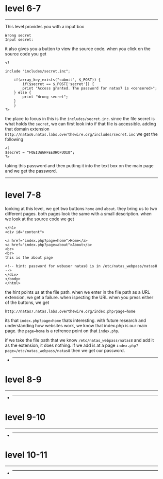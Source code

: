 # level 6-7

---

This level provides you with a input box

```
Wrong secret
Input secret:
```

it also gives you a button to view the source code. when you click on the source code you get

```
<?

include "includes/secret.inc";

    if(array_key_exists("submit", $_POST)) {
        if($secret == $_POST['secret']) {
        print "Access granted. The password for natas7 is <censored>";
    } else {
        print "Wrong secret";
    }
    }
?>
```

the place to focus in this is the `includes/secret.inc`. since the file secret is what holds the `secret`, we can first look into if that file is accessible. adding that domain extension `http://natas6.natas.labs.overthewire.org/includes/secret.inc` we get the following

```
<?
$secret = "FOEIUWGHFEEUHOFUOIU";
?>
```

taking this password and then putting it into the text box on the main page and we get the password.

---

# level 7-8

looking at this level, we get two buttons `home` and `about`. they bring us to two different pages. both pages look the same with a small description. when we look at the source code we get

```
</h1>
<div id="content">

<a href="index.php?page=home">Home</a>
<a href="index.php?page=about">About</a>
<br>
<br>
this is the about page

<!-- hint: password for webuser natas8 is in /etc/natas_webpass/natas8 -->
</div>
</body>
</html>
```

the hint points us at the file path. when we enter in the file path as a URL extension, we get a failure. when ispecting the URL when you press either of the buttons, we get

```
http://natas7.natas.labs.overthewire.org/index.php?page=home
```

its that `index.php?page=home` thats interesting. with future research and understanding how websites work, we know that index.php is our main page. the `page=home` is a refrence point on that `index.php`.

if we take the file path that we know `/etc/natas_webpass/natas8` and add it as the extension, it does nothing. if we add is at a page `index.php?page=/etc/natas_webpass/natas8` then we get our password.

- ***

# level 8-9

---

- ***

# level 9-10

---

- ***

# level 10-11

---

- ***
